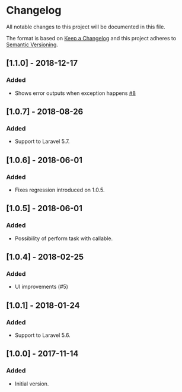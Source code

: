 # Changelog
All notable changes to this project will be documented in this file.

The format is based on [Keep a Changelog](http://keepachangelog.com/)
and this project adheres to [Semantic Versioning](http://semver.org/).

## [1.1.0] - 2018-12-17
### Added
- Shows error outputs when exception happens [#8](https://github.com/nunomaduro/laravel-console-task/pull/8)

## [1.0.7] - 2018-08-26
### Added
- Support to Laravel 5.7.

## [1.0.6] - 2018-06-01
### Added
- Fixes regression introduced on 1.0.5.

## [1.0.5] - 2018-06-01
### Added
- Possibility of perform task with callable.

## [1.0.4] - 2018-02-25
### Added
- UI improvements (#5)

## [1.0.1] - 2018-01-24
### Added
- Support to Laravel 5.6.

## [1.0.0] - 2017-11-14
### Added
- Initial version.
